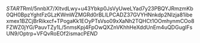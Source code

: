 $START$Rml/5nnbX7/XltvdLwy+u43Ybkp0JsVyUweLYad7y23PBQYJRmzmKb0QH0BpzYghtFzGLzKWmWZMGRd0rBLlLPCADZ37GVYHNnkdp2NIzja81ibexmex1BZCjBrRikxcf+TPogaKk1EOyPTsVso09xXaNh2TQHCt1OOmhynmCOo8FZWZ0jYG/PauvTZy1L/5nmsKpj4FpOwQXZnVKhhHeXddUnEm4uQDGuglFsUN9/Optrp+VFQvRoEOf2ismacP$END$